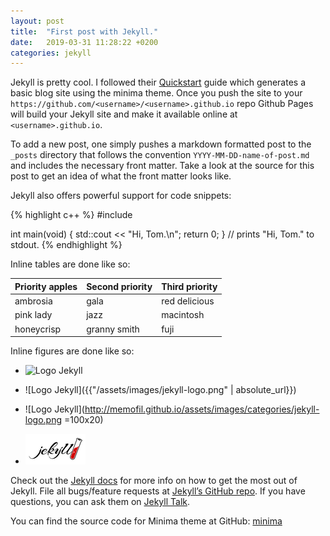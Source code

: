 ```yaml
---
layout: post
title:  "First post with Jekyll."
date:   2019-03-31 11:28:22 +0200
categories: jekyll
---
```


Jekyll is pretty cool. I followed their [Quickstart](https://github.com/jekyll/minima) guide which generates a basic blog site using the minima theme. Once you push the site to your `https://github.com/<username>/<username>.github.io` repo Github Pages will build your Jekyll site and make it available online at `<username>.github.io`.

To add a new post, one simply pushes a markdown formatted post to the `_posts` directory that follows the convention `YYYY-MM-DD-name-of-post.md` and includes the necessary front matter. Take a look at the source for this post to get an idea of what the front matter looks like.

Jekyll also offers powerful support for code snippets:

{% highlight c++ %}
#include <iostream>
  
int main(void)
{
  std::cout << "Hi, Tom.\n";
  return 0;
}
// prints "Hi, Tom." to stdout.
{% endhighlight %}

Inline tables are done like so:

| Priority apples | Second priority | Third priority |
|-------|--------|---------|
| ambrosia | gala | red delicious |
| pink lady | jazz | macintosh |
| honeycrisp | granny smith | fuji |

Inline figures are done like so:

- ![Logo Jekyll]({{site.url}}/assets/images/jekyll-logo.png )

- ![Logo Jekyll]({{"/assets/images/jekyll-logo.png" | absolute_url}})

 - ![Logo Jekyll](http://memofil.github.io/assets/images/categories/jekyll-logo.png =100x20)

- ![Logo Jekyll](/jekyll-logo.png)

Check out the [Jekyll docs][jekyll-docs] for more info on how to get the most out of Jekyll. File all bugs/feature requests at [Jekyll’s GitHub repo][jekyll-gh]. If you have questions, you can ask them on [Jekyll Talk][jekyll-talk].

[jekyll-docs]: https://jekyllrb.com/docs/home
[jekyll-gh]:   https://github.com/jekyll/jekyll
[jekyll-talk]: https://talk.jekyllrb.com/

You can find the source code for Minima theme at GitHub:
[minima](https://github.com/jekyll/minima)
